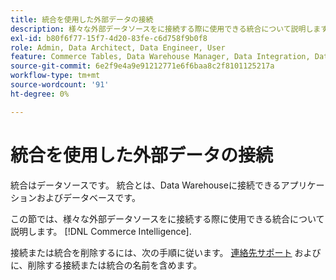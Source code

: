 ```yaml
---
title: 統合を使用した外部データの接続
description: 様々な外部データソースをに接続する際に使用できる統合について説明します。 [!DNL Commerce Intelligence].
exl-id: b80f6f77-15f7-4d20-83fe-c6d758f9b0f8
role: Admin, Data Architect, Data Engineer, User
feature: Commerce Tables, Data Warehouse Manager, Data Integration, Data Import/Export
source-git-commit: 6e2f9e4a9e91212771e6f6baa8c2f8101125217a
workflow-type: tm+mt
source-wordcount: '91'
ht-degree: 0%

---
```


# 統合を使用した外部データの接続

統合はデータソースです。 統合とは、Data Warehouseに接続できるアプリケーションおよびデータベースです。

この節では、様々な外部データソースをに接続する際に使用できる統合について説明します。 [!DNL Commerce Intelligence].

接続または統合を削除するには、次の手順に従います。 [連絡先サポート](https://experienceleague.adobe.com/docs/commerce-knowledge-base/kb/troubleshooting/miscellaneous/mbi-service-policies.html) およびに、削除する接続または統合の名前を含めます。
